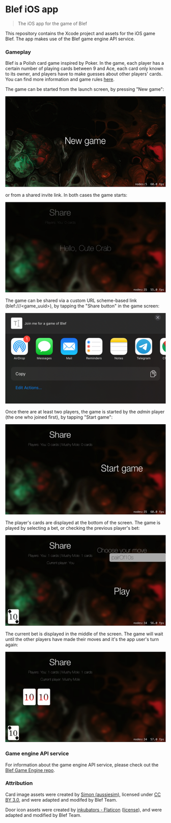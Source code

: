 # Blef iOS app
> The iOS app for the game of Blef

This repository contains the Xcode project and assets for the iOS game Blef. The app  makes use of the Blef game engine API service.

### Gameplay
Blef is a Polish card game inspired by Poker. In the game, each player has a certain number of playing cards between 9 and Ace, each card only known to its owner, and players have to make guesses about other players' cards. You can find more information and game rules [here](https://github.com/Blef-team/blef_game_engine/blob/master/README.md).

The game can be started from the launch screen, by pressing "New game":

![New game screen](/docs/new_game_screen.jpeg?raw=true "New game")

or from a shared invite link. In both cases the game starts:

![Game created screen](/docs/game_created_screen.jpeg?raw=true "Game created")

The game can be shared via a custom URL scheme-based link (blef:///\<game_uuid>), by tapping the "Share button" in the game screen:

![Share game screen](/docs/share_game_screen.jpeg?raw=true "Share game")

Once there are at least two players, the game is started by the _admin_ player (the one who joined first), by tapping "Start game":

![Start game screen](/docs/start_game_screen.jpeg?raw=true "Start game")

The player's cards are displayed at the bottom of the screen. The game is played by selecting a bet, or checking the previous player's bet:

![Make move screen](/docs/make_move_screen.jpeg?raw=true "Make move")

The current bet is displayed in the middle of the screen. The game will wait until the other players have made their moves and it's the app user's turn again:

![Other player's move screen](/docs/other_player_move_screen.PNG?raw=true "Other player's move")

### Game engine API service

For information about the game engine API service, please check out the [Blef Game Engine repo](https://github.com/Blef-team/blef_game_engine).

### Attribution

Card image assets were created by [Simon (aussiesim)](https://game-icons.net), licensed under [CC BY 3.0](https://creativecommons.org/licenses/by/3.0/), and were adapted and modifed by Blef Team.

Door icon assets were created by [inkubators - Flaticon](https://www.flaticon.com/authors/inkubators) ([license](https://www.freepikcompany.com/legal#nav-flaticon-agreement)), and were adapted and modified by Blef Team.
